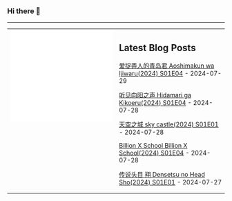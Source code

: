 ### Hi there 👋

<!--
**etng/etng** is a ✨ _special_ ✨ repository because its `README.md` (this file) appears on your GitHub profile.

Here are some ideas to get you started:

- 🔭 I’m currently working on ...
- 🌱 I’m currently learning ...
- 👯 I’m looking to collaborate on ...
- 🤔 I’m looking for help with ...
- 💬 Ask me about ...
- 📫 How to reach me: ...
- 😄 Pronouns: ...
- ⚡ Fun fact: ...
-->


---

<table>
<tr>
<td valign="top" width="50%">
<img src="metrics.svg" alt="Metric" />
</td>
<td valign="top" width="50%">

## Latest Blog Posts
<!-- blog start -->
[爱捉弄人的青岛君 Aoshimakun wa Ijiwaru(2024) S01E04](http://www.fanxinzhui.com/rr/2575#S01E04) - 2024-07-29

[听见向阳之声 Hidamari ga Kikoeru(2024) S01E04](http://www.fanxinzhui.com/rr/2573#S01E04) - 2024-07-28

[天空之城 sky castle(2024) S01E01](http://www.fanxinzhui.com/rr/2583#S01E01) - 2024-07-28

[Billion X School Billion X School(2024) S01E04](http://www.fanxinzhui.com/rr/2574#S01E04) - 2024-07-28

[传说头目 翔 Densetsu no Head Sho(2024) S01E01](http://www.fanxinzhui.com/rr/2582#S01E01) - 2024-07-27
<!-- blog end -->

</td></tr></table>

